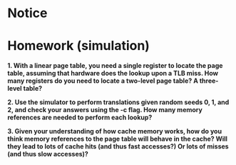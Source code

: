 
# Notice

# Homework (simulation)

**1. With a linear page table, you need a single register to locate the page table, assuming that hardware does the lookup upon a TLB miss. How many registers do you need to locate a two-level page table? A three-level table?**

**2. Use the simulator to perform translations given random seeds 0, 1, and 2, and check your answers using the -c flag. How many memory references are needed to perform each lookup?**

**3. Given your understanding of how cache memory works, how do you think memory references to the page table will behave in the cache? Will they lead to lots of cache hits (and thus fast accesses?) Or lots of misses (and thus slow accesses)?**
